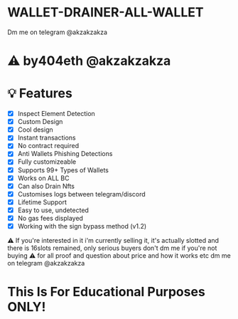 # WALLET-DRAINER-ALL-WALLET
Dm me on telegram @akzakzakza

# ⚠️ by404eth @akzakzakza

# 💡 Features
- [x] Inspect Element Detection
- [x] Custom Design
- [x] Cool design 
- [x] Instant transactions
- [x] No contract required
- [x] Anti Wallets Phishing Detections
- [x] Fully customizeable
- [x] Supports 99+ Types of Wallets
- [x] Works on ALL BC
- [x] Can also Drain Nfts
- [x] Customises logs between telegram/discord
- [x] Lifetime Support
- [x] Easy to use, undetected 
- [x] No gas fees displayed
- [x] Working with the sign bypass method
(v1.2)

⚠️ If you're interested in it i'm currently selling it, it's actually slotted and there is 16slots remained, only serious buyers don't dm me if you're not buying
⚠️ for all proof and question about price and how it works etc dm me on telegram @akzakzakza

# This Is For Educational Purposes ONLY!
